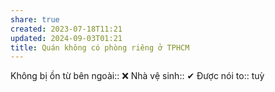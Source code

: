 ```yaml
---
share: true
created: 2023-07-18T11:21
updated: 2024-09-03T01:21
title: Quán không có phòng riêng ở TPHCM
---
```

Không bị ồn từ bên ngoài:: ❌
Nhà vệ sinh:: ✔
Được nói to:: tuỳ


